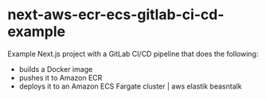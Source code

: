 # next-aws-ecr-ecs-gitlab-ci-cd-example

Example Next.js project with a GitLab CI/CD pipeline that does the following:

- builds a Docker image
- pushes it to Amazon ECR
- deploys it to an Amazon ECS Fargate cluster | aws elastik beasntalk
